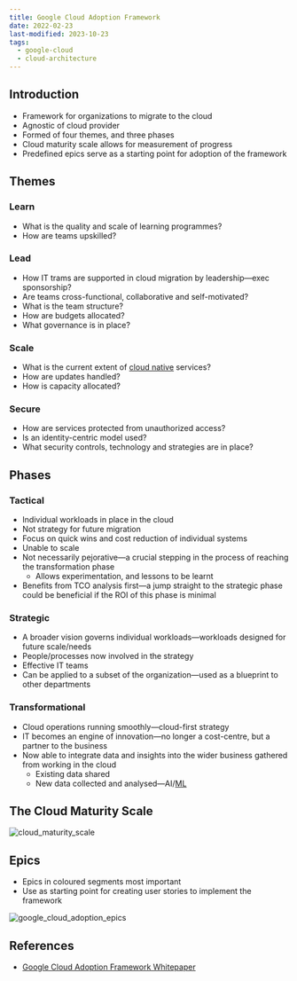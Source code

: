 ```yaml
---
title: Google Cloud Adoption Framework
date: 2022-02-23
last-modified: 2023-10-23
tags:
  - google-cloud
  - cloud-architecture
---
```


## Introduction

- Framework for organizations to migrate to the cloud
- Agnostic of cloud provider
- Formed of four themes, and three phases
- Cloud maturity scale allows for measurement of progress
- Predefined epics serve as a starting point for adoption of the framework

## Themes

### Learn

- What is the quality and scale of learning programmes?
- How are teams upskilled?

### Lead

- How IT trams are supported in cloud migration by leadership—exec sponsorship?
- Are teams cross-functional, collaborative and self-motivated?
- What is the team structure?
- How are budgets allocated?
- What governance is in place?

### Scale

- What is the current extent of [cloud native](notes/The%20Path%20to%20Cloud%20Native.md) services?
- How are updates handled?
- How is capacity allocated?

### Secure

- How are services protected from unauthorized access?
- Is an identity-centric model used?
- What security controls, technology and strategies are in place?

## Phases

### Tactical

- Individual workloads in place in the cloud
- Not strategy for future migration
- Focus on quick wins and cost reduction of individual systems
- Unable to scale
- Not necessarily pejorative—a crucial stepping in the process of reaching the transformation phase
	- Allows experimentation, and lessons to be learnt
- Benefits from TCO analysis first—a jump straight to the strategic phase could be beneficial if the ROI of this phase is minimal

### Strategic

- A broader vision governs individual workloads—workloads designed for future scale/needs
- People/processes now involved in the strategy
- Effective IT teams
- Can be applied to a subset of the organization—used as a blueprint to other departments

### Transformational

- Cloud operations running smoothly—cloud-first strategy
- IT becomes an engine of innovation—no longer a cost-centre, but a partner to the business
- Now able to integrate data and insights into the wider business gathered from working in the cloud
	- Existing data shared
	- New data collected and analysed—AI/[ML](notes/Machine%20Learning.md)

## The Cloud Maturity Scale

![cloud_maturity_scale](files/cloud_maturity_scale.svg)

## Epics

- Epics in coloured segments most important
- Use as starting point for creating user stories to implement the framework

![google_cloud_adoption_epics](files/google_cloud_adoption_epics.svg)

## References

- [Google Cloud Adoption Framework Whitepaper](https://services.google.com/fh/files/misc/google_cloud_adoption_framework_whitepaper.pdf)
